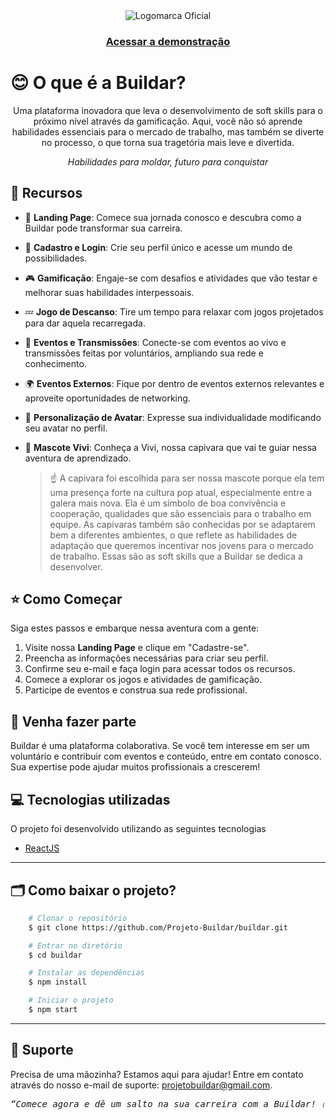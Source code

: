 <div align="center">
  <img src="https://github.com/Projeto-Buildar/buildar/assets/146984390/28a4087a-17bd-4453-ad24-3ad5b9791813)" alt="Logomarca Oficial"/>
</div>
<h3 align="center">
    <a target=“_blank” href="https://buildar.vercel.app/">Acessar a demonstração</a>
<h3 >

# 😊 O que é a Buildar? 
<p align="center">Uma plataforma inovadora que leva o desenvolvimento de soft skills para o próximo nível através da gamificação. Aqui, você não só aprende habilidades essenciais para o mercado de trabalho, mas também se diverte no processo, o que torna sua tragetória mais leve e divertida.
</p>
<p align="center"><i>Habilidades para moldar, futuro para conquistar</i> </p>



## 🧰 Recursos 

- 💫 **Landing Page**: Comece sua jornada conosco e descubra como a Buildar pode transformar sua carreira.
- 🔑 **Cadastro e Login**: Crie seu perfil único e acesse um mundo de possibilidades.
- 🎮 **Gamificação**: Engaje-se com desafios e atividades que vão testar e melhorar suas habilidades interpessoais.
- 💤 **Jogo de Descanso**: Tire um tempo para relaxar com jogos projetados para dar aquela recarregada.
- 📡 **Eventos e Transmissões**: Conecte-se com eventos ao vivo e transmissões feitas por voluntários, ampliando sua rede e conhecimento.
- 🌍 **Eventos Externos**: Fique por dentro de eventos externos relevantes e aproveite oportunidades de networking.
- 🎨 **Personalização de Avatar**: Expresse sua individualidade modificando seu avatar no perfil.
- 🐾 **Mascote Vivi**: Conheça a Vivi, nossa capivara que vai te guiar nessa aventura de aprendizado.

  > :point_up: A capivara foi escolhida para ser nossa mascote porque ela tem uma presença forte na cultura pop atual, especialmente entre a galera mais nova. Ela é um símbolo de boa convivência e cooperação, qualidades que são essenciais para o trabalho em equipe. As capivaras também são conhecidas por se adaptarem bem a diferentes ambientes, o que reflete as habilidades de adaptação que queremos incentivar nos jovens para o mercado de trabalho. Essas são as soft skills que a Buildar se dedica a desenvolver.

## ⭐ Como Começar 

Siga estes passos e embarque nessa aventura com a gente:
1. Visite nossa **Landing Page** e clique em "Cadastre-se".
2. Preencha as informações necessárias para criar seu perfil.
3. Confirme seu e-mail e faça login para acessar todos os recursos.
4. Comece a explorar os jogos e atividades de gamificação.
5. Participe de eventos e construa sua rede profissional.

## 🤝 Venha fazer parte 

Buildar é uma plataforma colaborativa. Se você tem interesse em ser um voluntário e contribuir com eventos e conteúdo, entre em contato conosco. Sua expertise pode ajudar muitos profissionais a crescerem!

## 💻 Tecnologias utilizadas

O projeto foi desenvolvido utilizando as seguintes tecnologias

- [ReactJS](https://reactjs.org)

---

## 🗂 Como baixar o projeto?

```bash
    # Clonar o repositório
    $ git clone https://github.com/Projeto-Buildar/buildar.git

    # Entrar no diretório
    $ cd buildar

    # Instalar as dependências
    $ npm install

    # Iniciar o projeto
    $ npm start
```
---

## 🔧 Suporte 

Precisa de uma mãozinha? Estamos aqui para ajudar! Entre em contato através do nosso e-mail de suporte: projetobuildar@gmail.com.



<div align="center">
  <pre><i>“Comece agora e dê um salto na sua carreira com a Buildar! ₍ᐢ• (ܫ)•ᐢ₎💜”</i></pre>
</div>


